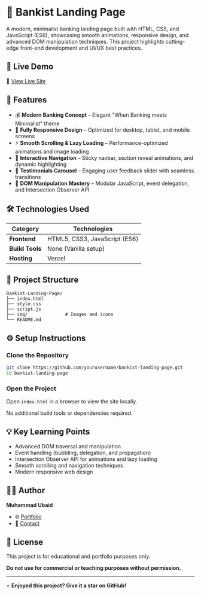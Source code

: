 # 🏦 Bankist Landing Page

A modern, minimalist banking landing page built with HTML, CSS, and JavaScript (ES6), showcasing smooth animations, responsive design, and advanced DOM manipulation techniques. This project highlights cutting-edge front-end development and UI/UX best practices.

## 🚀 Live Demo

🔗 [View Live Site](https://advanced-dom-bankist-2025-land-page.vercel.app/)

## 🧩 Features

- 💰 **Modern Banking Concept** – Elegant "When Banking meets Minimalist" theme
- 📱 **Fully Responsive Design** – Optimized for desktop, tablet, and mobile screens
- ⚡ **Smooth Scrolling & Lazy Loading** – Performance-optimized animations and image loading
- 🧭 **Interactive Navigation** – Sticky navbar, section reveal animations, and dynamic highlighting
- 💬 **Testimonials Carousel** – Engaging user feedback slider with seamless transitions
- 🧠 **DOM Manipulation Mastery** – Modular JavaScript, event delegation, and Intersection Observer API

## 🛠️ Technologies Used

| Category        | Technologies                  |
| --------------- | ----------------------------- |
| **Frontend**    | HTML5, CSS3, JavaScript (ES6) |
| **Build Tools** | None (Vanilla setup)          |
| **Hosting**     | Vercel                        |

## 📂 Project Structure

```
Bankist-Landing-Page/
├── index.html
├── style.css
├── script.js
├── img/              # Images and icons
└── README.md
```

## ⚙️ Setup Instructions

### Clone the Repository

```bash
git clone https://github.com/yourusername/bankist-landing-page.git
cd bankist-landing-page
```

### Open the Project

Open `index.html` in a browser to view the site locally.

No additional build tools or dependencies required.

## 💡 Key Learning Points

- Advanced DOM traversal and manipulation
- Event handling (bubbling, delegation, and propagation)
- Intersection Observer API for animations and lazy loading
- Smooth scrolling and navigation techniques
- Modern responsive web design

## 🧑‍💻 Author

**Muhammad Ubaid**

- 🌐 [Portfolio](https://portfolio-2025-flax.vercel.app/)
- 📧 [Contact](https://www.linkedin.com/in/muhammad-ubaid-164a98278/)

## 🪪 License

This project is for educational and portfolio purposes only.

**Do not use for commercial or teaching purposes without permission.**

---

⭐ **Enjoyed this project? Give it a star on GitHub!**
